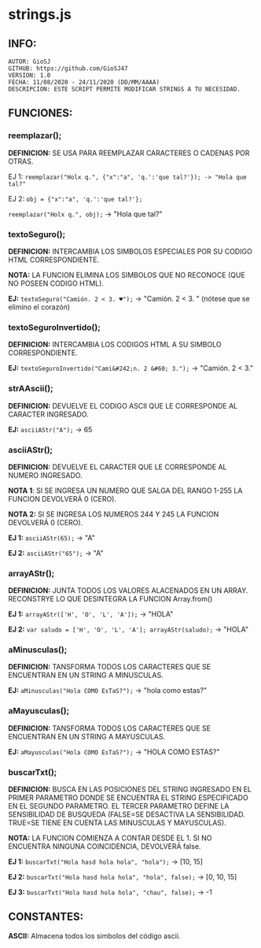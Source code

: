 # strings.js
## 	INFO:
	AUTOR: GioSJ
	GITHUB: https://github.com/GioSJ47
	VERSION: 1.0
	FECHA: 11/08/2020 - 24/11/2020 (DD/MM/AAAA)
	DESCRIPCION: ESTE SCRIPT PERMITE MODIFICAR STRINGS A TU NECESIDAD.
	
## FUNCIONES:
### reemplazar();
**DEFINICION:** SE USA PARA REEMPLAZAR CARACTERES O CADENAS POR OTRAS.

EJ 1: ```reemplazar("Holx q.", {"x":"a", 'q.':'que tal?'}); -> "Hola que tal?"```

EJ 2: `obj = {"x":"a", 'q.':'que tal?'};`

`reemplazar("Holx q.", obj);` -> "Hola que tal?"
	
### textoSeguro();
**DEFINICION:** INTERCAMBIA LOS SIMBOLOS ESPECIALES POR SU CODIGO HTML CORRESPONDIENTE.

**NOTA:** LA FUNCION ELIMINA LOS SIMBOLOS QUE NO RECONOCE (QUE NO POSEEN CODIGO HTML).

**EJ:** `textoSeguro("Camión. 2 < 3. ♥");` -> "Cami&#242;n. 2 &#60; 3. "   (nótese que se elimino el corazón)

### textoSeguroInvertido();
**DEFINICION:** INTERCAMBIA LOS CODIGOS HTML A SU SIMBOLO CORRESPONDIENTE.

**EJ:** `textoSeguroInvertido("Cami&#242;n. 2 &#60; 3.");` -> "Camión. 2 < 3."

### strAAscii();
**DEFINICION:** DEVUELVE EL CODIGO ASCII QUE LE CORRESPONDE AL CARACTER INGRESADO.

**EJ:** `asciiAStr("A");` -> 65

### asciiAStr();
**DEFINICION:** DEVUELVE EL CARACTER QUE LE CORRESPONDE AL NUMERO INGRESADO.

**NOTA 1**: SI SE INGRESA UN NUMERO QUE SALGA DEL RANGO 1-255 LA FUNCION DEVOLVERÁ 0 (CERO).

**NOTA 2:** SI SE INGRESA LOS NUMEROS 244 Y 245 LA FUNCION DEVOLVERÁ 0 (CERO).

**EJ 1:** `asciiAStr(65);` -> "A"

**EJ 2:** `asciiAStr("65");` -> "A"

### arrayAStr();
**DEFINICION:** JUNTA TODOS LOS VALORES ALACENADOS EN UN ARRAY. RECONSTRYE LO QUE DESINTEGRA LA FUNCION Array.from()

**EJ 1:** `arrayAStr(['H', 'O', 'L', 'A']);` -> "HOLA"

**EJ 2:** ```var saludo = ['H', 'O', 'L', 'A'];
arrayAStr(saludo);``` -> "HOLA"

### aMinusculas();
**DEFINICION:** TANSFORMA TODOS LOS CARACTERES QUE SE ENCUENTRAN EN UN STRING A MINUSCULAS.

**EJ:** `aMinusculas("Hola COMO EsTaS?");` -> "hola como estas?"

### aMayusculas();
**DEFINICION:** TANSFORMA TODOS LOS CARACTERES QUE SE ENCUENTRAN EN UN STRING A MAYUSCULAS.

**EJ:** `aMayusculas("Hola COMO EsTaS?");` -> "HOLA COMO ESTAS?"

### buscarTxt();
**DEFINICION:** BUSCA EN LAS POSICIONES DEL STRING INGRESADO EN EL PRIMER PARAMETRO DONDE SE ENCUENTRA EL STRING ESPECIFICADO EN EL SEGUNDO PARAMETRO. EL TERCER PARAMETRO DEFINE LA SENSIBILIDAD DE BUSQUEDA (FALSE=SE DESACTIVA LA SENSIBILIDAD. TRUE=SE TIENE EN CUENTA LAS MINUSCULAS Y MAYUSCULAS).

**NOTA:** LA FUNCION COMIENZA A CONTAR DESDE EL 1. SI NO ENCUENTRA NINGUNA COINCIDENCIA, DEVOLVERÁ false.

**EJ 1:** `buscarTxt("Hola hasd hola hola", "hola");`        -> [10, 15]

**EJ 2:** `buscarTxt("Hola hasd hola hola", "hola", false);` -> [0, 10, 15]

**EJ 3:** `buscarTxt("Hola hasd hola hola", "chau", false);` -> -1
		
## CONSTANTES:
**ASCII:** Almacena todos los simbolos del código ascii.
